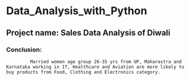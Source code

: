 # Data_Analysis_with_Python

## Project name: Sales Data Analysis of Diwali

### Conclusion: 
             Married women age group 26-35 yrs from UP, Maharastra and Karnataka working in IT, Healthcare and Aviation are more likely to buy products from Food, Clothing and Electronics category.
